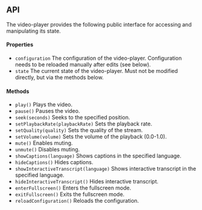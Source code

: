 ## API

The video-player provides the following public interface for accessing and manipulating its state.

#### Properties
* `configuration` The configuration of the video-player. Configuration needs to be reloaded manually after edits (see below).
* `state` The current state of the video-player. Must not be modified directly, but via the methods below.

#### Methods
* `play()` Plays the video.
* `pause()` Pauses the video.
* `seek(seconds)` Seeks to the specified position.
* `setPlaybackRate(playbackRate)` Sets the playback rate.
* `setQuality(quality)` Sets the quality of the stream.
* `setVolume(volume)` Sets the volume of the playback (0.0-1.0).
* `mute()` Enables muting.
* `unmute()` Disables muting.
* `showCaptions(language)` Shows captions in the specified language.
* `hideCaptions()` Hides captions.
* `showInteractiveTranscript(language)` Shows interactive transcript in the specified language.
* `hideInteractiveTranscript()` Hides interactive transcript.
* `enterFullscreen()` Enters the fullscreen mode.
* `exitFullscreen()` Exits the fullscreen mode.
* `reloadConfiguration()` Reloads the configuration.
